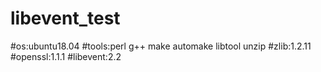 # libevent_test
#os:ubuntu18.04
#tools:perl g++ make automake libtool unzip 
#zlib:1.2.11
#openssl:1.1.1
#libevent:2.2
